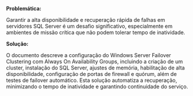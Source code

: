 **Problemática:**

Garantir a alta disponibilidade e recuperação rápida de falhas em servidores SQL Server é um desafio significativo, especialmente em ambientes de missão crítica que não podem tolerar tempo de inatividade.

**Solução:**

O documento descreve a configuração do Windows Server Failover Clustering com Always On Availability Groups, incluindo a criação de um cluster, instalação do SQL Server, ajustes de memória, habilitação de alta disponibilidade, configuração de portas de firewall e quórum, além de testes de failover automático. Esta solução automatiza a recuperação, minimizando o tempo de inatividade e garantindo continuidade do serviço.
